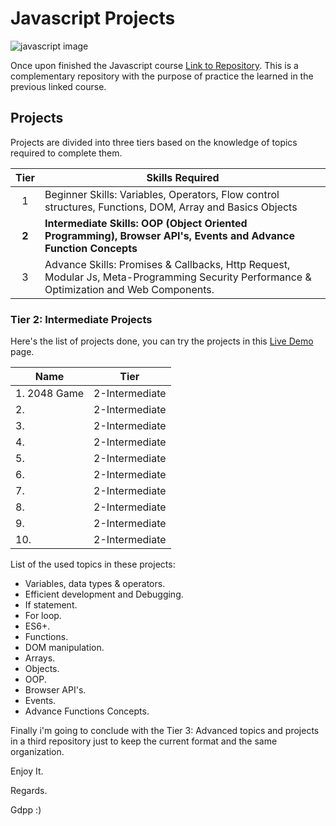 # Javascript Projects

![javascript image](https://northsoft.co/blog/wp-content/uploads/2022/11/image.jpeg)

Once upon finished the Javascript course [Link to Repository](https://github.com/gdpp/javascript). This is a complementary repository with the purpose of practice the learned in the previous linked course.

## Projects

Projects are divided into three tiers based on the knowledge of topics required to complete them.

| Tier  | Skills Required                                                                                                                          |
| :---: | ---------------------------------------------------------------------------------------------------------------------------------------- |
|   1   | Beginner Skills: Variables, Operators, Flow control structures, Functions, DOM, Array and Basics Objects                                 |
| **2** | **Intermediate Skills: OOP (Object Oriented Programming), Browser API's, Events and Advance Function Concepts**                          |
|   3   | Advance Skills: Promises & Callbacks, Http Request, Modular Js, Meta-Programming Security Performance & Optimization and Web Components. |

### Tier 2: Intermediate Projects

Here's the list of projects done, you can try the projects in this [Live Demo]() page.

| Name         | Tier           |
| ------------ | -------------- |
| 1. 2048 Game | 2-Intermediate |
| 2.           | 2-Intermediate |
| 3.           | 2-Intermediate |
| 4.           | 2-Intermediate |
| 5.           | 2-Intermediate |
| 6.           | 2-Intermediate |
| 7.           | 2-Intermediate |
| 8.           | 2-Intermediate |
| 9.           | 2-Intermediate |
| 10.          | 2-Intermediate |

List of the used topics in these projects:

-   Variables, data types & operators.
-   Efficient development and Debugging.
-   If statement.
-   For loop.
-   ES6+.
-   Functions.
-   DOM manipulation.
-   Arrays.
-   Objects.
-   OOP.
-   Browser API's.
-   Events.
-   Advance Functions Concepts.

Finally i'm going to conclude with the Tier 3: Advanced topics and projects in a third repository just to keep the current format and the same organization.

Enjoy It.

Regards.

Gdpp :)
